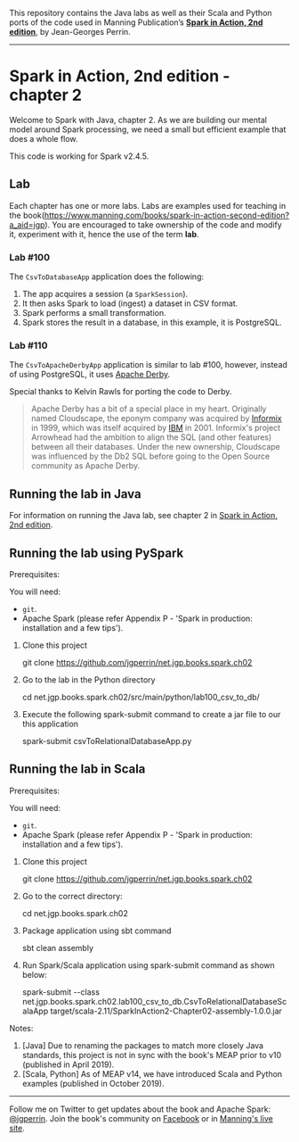 This repository contains the Java labs as well as their Scala and Python ports of the code used in Manning Publication’s **[Spark in Action, 2nd edition](https://www.manning.com/books/spark-in-action-second-edition?a_aid=jgp)**, by Jean-Georges Perrin.

---

# Spark in Action, 2nd edition - chapter 2

Welcome to Spark with Java, chapter 2. As we are building our mental model around Spark processing, we need a small but efficient example that does a whole flow.

This code is working for Spark v2.4.5.

## Lab

Each chapter has one or more labs. Labs are examples used for teaching in the book(https://www.manning.com/books/spark-in-action-second-edition?a_aid=jgp). You are encouraged to take ownership of the code and modify it, experiment with it, hence the use of the term **lab**.

### Lab \#100

The `CsvToDatabaseApp` application does the following:

 1. The app acquires a session (a `SparkSession`).
 1. It then asks Spark to load (ingest) a dataset in CSV format.
 1. Spark performs a small transformation.
 1. Spark stores the result in a database, in this example, it is PostgreSQL.

### Lab \#110

The `CsvToApacheDerbyApp` application is similar to lab \#100, however, instead of using PostgreSQL, it uses [Apache Derby](https://db.apache.org/derby/).

Special thanks to Kelvin Rawls for porting the code to Derby. 

> Apache Derby has a bit of a special place in my heart. Originally named Cloudscape, the eponym company was acquired by [Informix](https://en.wikipedia.org/wiki/IBM_Informix) in 1999, which was itself acquired by [IBM](https://en.wikipedia.org/wiki/IBM) in 2001. Informix's project Arrowhead had the ambition to align the SQL (and other features) between all their databases. Under the new ownership, Cloudscape was influenced by the Db2 SQL before going to the Open Source community as Apache Derby.

## Running the lab in Java

For information on running the Java lab, see chapter 2 in [Spark in Action, 2nd edition](http://jgp.net/sia).


## Running the lab using PySpark

Prerequisites:

You will need:
 * `git`.
 * Apache Spark (please refer Appendix P - 'Spark in production: installation and a few tips').

1. Clone this project

    git clone https://github.com/jgperrin/net.jgp.books.spark.ch02

2. Go to the lab in the Python directory

    cd net.jgp.books.spark.ch02/src/main/python/lab100_csv_to_db/

3. Execute the following spark-submit command to create a jar file to our this application
       
    spark-submit csvToRelationalDatabaseApp.py
   
## Running the lab in Scala

Prerequisites:

You will need:
 * `git`.
 * Apache Spark (please refer Appendix P - 'Spark in production: installation and a few tips').


1. Clone this project

    git clone https://github.com/jgperrin/net.jgp.books.spark.ch02

2. Go to the correct directory:

    cd net.jgp.books.spark.ch02

3. Package application using sbt command

    sbt clean assembly

4. Run Spark/Scala application using spark-submit command as shown below:

    spark-submit --class net.jgp.books.spark.ch02.lab100_csv_to_db.CsvToRelationalDatabaseScalaApp target/scala-2.11/SparkInAction2-Chapter02-assembly-1.0.0.jar

Notes: 
 1. [Java] Due to renaming the packages to match more closely Java standards, this project is not in sync with the book's MEAP prior to v10 (published in April 2019).
 2. [Scala, Python] As of MEAP v14, we have introduced Scala and Python examples (published in October 2019).
 
---

Follow me on Twitter to get updates about the book and Apache Spark: [@jgperrin](https://twitter.com/jgperrin). Join the book's community on [Facebook](https://facebook.com/sparkinaction/) or in [Manning's live site](https://forums.manning.com/forums/spark-in-action-second-edition?a_aid=jgp).
